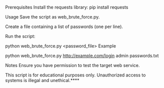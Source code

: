 Prerequisites
Install the requests library:
pip install requests

Usage
Save the script as web_brute_force.py.

Create a file containing a list of passwords (one per line).

Run the script:


python web_brute_force.py <url> <username> <password_file>
Example

python web_brute_force.py http://example.com/login admin passwords.txt

Notes
Ensure you have permission to test the target web service.

This script is for educational purposes only. Unauthorized access to systems is illegal and unethical.****
